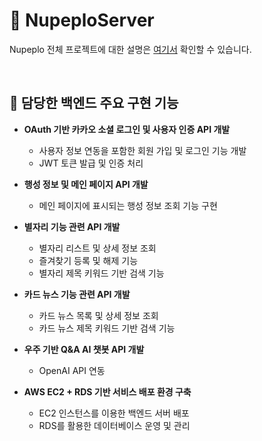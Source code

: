 # 🚀 NupeploServer

Nupeplo 전체 프로젝트에 대한 설명은 [여기서](https://github.com/Nupeplo) 확인할 수 있습니다.

</br>

## 📌 담당한 백엔드 주요 구현 기능

- **OAuth 기반 카카오 소셜 로그인 및 사용자 인증 API 개발**
  - 사용자 정보 연동을 포함한 회원 가입 및 로그인 기능 개발
  - JWT 토큰 발급 및 인증 처리

- **행성 정보 및 메인 페이지 API 개발**
  - 메인 페이지에 표시되는 행성 정보 조회 기능 구현

- **별자리 기능 관련 API 개발**
  - 별자리 리스트 및 상세 정보 조회
  - 즐겨찾기 등록 및 해제 기능
  - 별자리 제목 키워드 기반 검색 기능

- **카드 뉴스 기능 관련 API 개발**
  - 카드 뉴스 목록 및 상세 정보 조회
  - 카드 뉴스 제목 키워드 기반 검색 기능

- **우주 기반 Q&A AI 챗봇 API 개발**
  - OpenAI API 연동

- **AWS EC2 + RDS 기반 서비스 배포 환경 구축**
  - EC2 인스턴스를 이용한 백엔드 서버 배포
  - RDS를 활용한 데이터베이스 운영 및 관리
